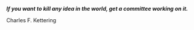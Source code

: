 _**If you want to kill any idea in the world, get a committee working on it.**_

Charles F. Kettering